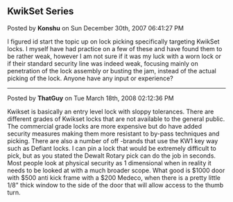 ## KwikSet Series
Posted by **Konshu** on Sun December 30th, 2007 06:41:27 PM

I figured id start the topic up on lock picking specifically targeting KwikSet locks. I myself have had practice on a few of these and have found them to be rather weak, however I am not sure if it was my luck with a worn lock or if their standard security line was indeed weak, focusing mainly on penetration of the lock assembly or busting the jam, instead of the actual picking of the lock. Anyone have any input or experience?

--------------------------------------------------------------------------------

Posted by **ThatGuy** on Tue March 18th, 2008 02:12:36 PM

Kwikset is basically an entry level lock with sloppy tolerances. There are different grades of Kwikset locks that are not available to the general public. The commercial grade locks are more expensive but do have added security measures making them more resistant to by-pass techniques and picking. There are also a number of off -brands that use the KW1 key way such as Defiant locks. I can pin a lock that would be extremely difficult to pick, but as you stated the Dewalt Rotary pick can do the job in seconds. Most people look at physical security as 1 dimensional when in reality it needs to be looked at with a much broader scope. What good is $1000 door with $500 anti kick frame with a $200 Medeco, when there is a pretty little 1/8&quot; thick window to the side of the door that will allow access to the thumb turn.
